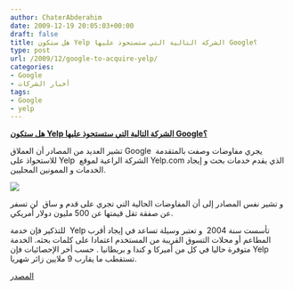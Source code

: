 ```yaml
---
author: ChaterAbderahim
date: 2009-12-19 20:05:03+00:00
draft: false
title: هل ستكون Yelp الشركة التالية التي ستستحوذ عليها Google؟
type: post
url: /2009/12/google-to-acquire-yelp/
categories:
- Google
- أخبار الشركات
tags:
- Google
- yelp
---
```


[**هل ستكون Yelp الشركة التالية التي ستستحوذ عليها Google؟**](http://www.it-scoop.com/2009/12/google-to-acquire-yelp/)


تشير العديد من المصادر أن العملاق Google  يجري مفاوضات وصفت بالمتقدمة للاستحواذ على Yelp  الشركة الراعية لموقع Yelp.com الذي يقدم خدمات بحث و إيجاد الخدمات و الممونين المحليين.

[![](http://www.crunchbase.com/assets/images/resized/0000/2263/2263v3-max-250x250.jpg)
](http://www.it-scoop.com/2009/12/google-to-acquire-yelp/)

و تشير نفس المصادر إلى أن المفاوضات الحالية التي تجري على قدم و ساق  لن تسفر عن صفقة تقل قيمتها عن 500 مليون دولار أمريكي.

للتذكير فإن خدمة  Yelp تأسست سنة 2004  و تعتبر وسيلة تساعد في إيجاد أقرب المطاعم أو محلات التسوق القريبة من المستخدم اعتمادا على كلمات بحثه. الخدمة متوفرة حاليا في كل من أميركا و كندا و بريطانيا .
حسب أخر الإحصائيات فإن Yelp  تستقطب ما يقارب 9 ملايين زائر شهريا.

[المصدر](http://www.techcrunch.com/2009/12/17/google-acquire-buy-yelp/)
